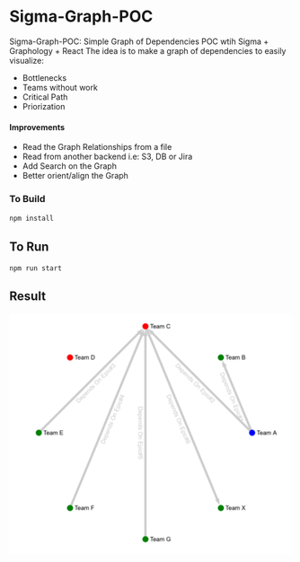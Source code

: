 # Sigma-Graph-POC

Sigma-Graph-POC: Simple Graph of Dependencies POC wtih Sigma + Graphology + React
The idea is to make a graph of dependencies to easily visualize:
 * Bottlenecks
 * Teams without work
 * Critical Path
 * Priorization
#### Improvements
 * Read the Graph Relationships from a file
 * Read from another backend i.e: S3, DB or Jira
 * Add Search on the Graph
 * Better orient/align the Graph
### To Build
```bash
npm install
```
## To Run
```bash
npm run start 
```

## Result
![POC Result](React-Sigma-Pgraphology-POC-Result.png)
